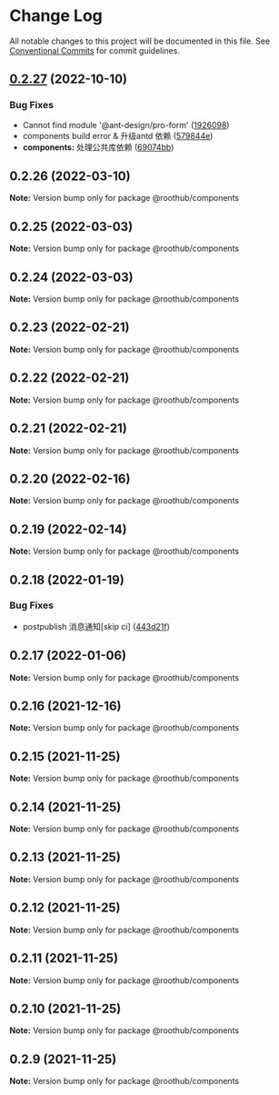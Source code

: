 # Change Log

All notable changes to this project will be documented in this file.
See [Conventional Commits](https://conventionalcommits.org) for commit guidelines.

## [0.2.27](https://github.com/RootLinkFE/rh.js/compare/@roothub/components@0.2.26...@roothub/components@0.2.27) (2022-10-10)


### Bug Fixes

*  Cannot find module '@ant-design/pro-form' ([1926098](https://github.com/RootLinkFE/rh.js/commit/19260981e4b89af54ac54202e931ecb006d75d2f))
* components build error & 升级antd 依赖 ([579844e](https://github.com/RootLinkFE/rh.js/commit/579844e42cbef2bafd9db74977ba552172447662))
* **components:** 处理公共库依赖 ([69074bb](https://github.com/RootLinkFE/rh.js/commit/69074bb950e1215d7f570d157d2ac46d356e1111))





## 0.2.26 (2022-03-10)

**Note:** Version bump only for package @roothub/components





## 0.2.25 (2022-03-03)

**Note:** Version bump only for package @roothub/components





## 0.2.24 (2022-03-03)

**Note:** Version bump only for package @roothub/components





## 0.2.23 (2022-02-21)

**Note:** Version bump only for package @roothub/components





## 0.2.22 (2022-02-21)

**Note:** Version bump only for package @roothub/components





## 0.2.21 (2022-02-21)

**Note:** Version bump only for package @roothub/components





## 0.2.20 (2022-02-16)

**Note:** Version bump only for package @roothub/components





## 0.2.19 (2022-02-14)

**Note:** Version bump only for package @roothub/components





## 0.2.18 (2022-01-19)


### Bug Fixes

* postpublish 消息通知[skip ci] ([443d21f](https://github.com/RootLinkFE/rh.js/commit/443d21f552afacef3f2f82a7a66a778a882141a5))





## 0.2.17 (2022-01-06)

**Note:** Version bump only for package @roothub/components





## 0.2.16 (2021-12-16)

**Note:** Version bump only for package @roothub/components





## 0.2.15 (2021-11-25)

**Note:** Version bump only for package @roothub/components





## 0.2.14 (2021-11-25)

**Note:** Version bump only for package @roothub/components





## 0.2.13 (2021-11-25)

**Note:** Version bump only for package @roothub/components





## 0.2.12 (2021-11-25)

**Note:** Version bump only for package @roothub/components





## 0.2.11 (2021-11-25)

**Note:** Version bump only for package @roothub/components





## 0.2.10 (2021-11-25)

**Note:** Version bump only for package @roothub/components





## 0.2.9 (2021-11-25)

**Note:** Version bump only for package @roothub/components
